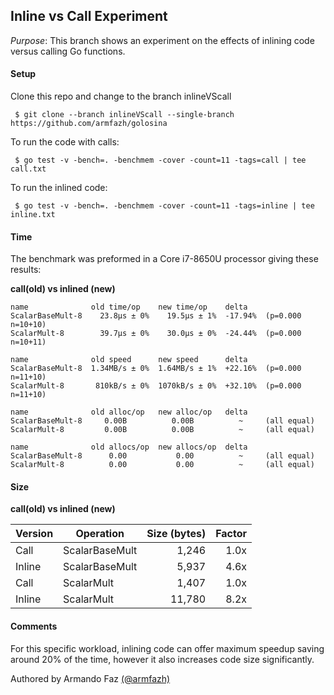 ## Inline vs Call Experiment

*Purpose*: This branch shows an experiment on the effects of inlining code versus calling Go functions.

#### Setup
Clone this repo and change to the branch inlineVScall

````
 $ git clone --branch inlineVScall --single-branch https://github.com/armfazh/golosina
````

To run the code with calls:
````
 $ go test -v -bench=. -benchmem -cover -count=11 -tags=call | tee call.txt
````

To run the inlined code:
````
 $ go test -v -bench=. -benchmem -cover -count=11 -tags=inline | tee inline.txt
````

#### Time

The benchmark was preformed in a Core i7-8650U processor giving these results:

**call(old) vs inlined (new)**

````
name              old time/op    new time/op    delta
ScalarBaseMult-8    23.8µs ± 0%    19.5µs ± 1%  -17.94%  (p=0.000 n=10+10)
ScalarMult-8        39.7µs ± 0%    30.0µs ± 0%  -24.44%  (p=0.000 n=10+11)

name              old speed      new speed      delta
ScalarBaseMult-8  1.34MB/s ± 0%  1.64MB/s ± 1%  +22.16%  (p=0.000 n=11+10)
ScalarMult-8       810kB/s ± 0%  1070kB/s ± 0%  +32.10%  (p=0.000 n=11+10)

name              old alloc/op   new alloc/op   delta
ScalarBaseMult-8     0.00B          0.00B          ~     (all equal)
ScalarMult-8         0.00B          0.00B          ~     (all equal)

name              old allocs/op  new allocs/op  delta
ScalarBaseMult-8      0.00           0.00          ~     (all equal)
ScalarMult-8          0.00           0.00          ~     (all equal)
````
#### Size

**call(old) vs inlined (new)**

| Version | Operation | Size (bytes) | Factor |
|---------|----------------|--------:|-------:|
| Call    | ScalarBaseMult |   1,246 |  1.0x  |
| Inline  | ScalarBaseMult |   5,937 |  4.6x  |
| Call    | ScalarMult     |   1,407 |  1.0x  |
| Inline  | ScalarMult     |  11,780 |  8.2x  |

#### Comments

For this specific workload, inlining code can offer maximum speedup saving around 20% of the time, however it also increases code size significantly.


Authored by Armando Faz [(@armfazh)](https://www.github.com/armfazh)
